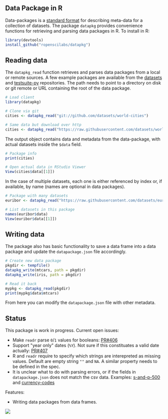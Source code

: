 ## Data Package in R

Data-packages is a [standard format](http://frictionlessdata.io/data-packages/) for describing meta-data for a collection of datasets. The package `datapkg` provides convenience functions for retrieving and parsing data packages in R. To install in R:

```r
library(devtools)
install_github("ropenscilabs/datapkg")
```

## Reading data

The `datapkg_read` function retrieves and parses data packages from a local or remote sources. A few example packages are available from the [datasets](https://github.com/datasets) and [testsuite-py](https://github.com/frictionlessdata/testsuite-py) repositories. The path needs to point to a directory on disk or git remote or URL containing the root of the data package.

```r
# Load client
library(datapkg)

# Clone via git
cities <- datapkg_read("git://github.com/datasets/world-cities")

# Same data but download over http
cities <- datapkg_read("https://raw.githubusercontent.com/datasets/world-cities/master")
```

The output object contains data and metadata from the data-package, with actual datasets inside the `$data` field.

```r
# Package info
print(cities)

# Open actual data in RStudio Viewer
View(cities$data[[1]])
```

In the case of multiple datasets, each one is either referenced by index or, if available, by name (names are optional in data packages).

```r
# Package with many datasets
euribor <- datapkg_read("https://raw.githubusercontent.com/datasets/euribor/master")

# List datasets in this package
names(euribor$data)
View(euribor$data[[1]])
```

## Writing data

The package also has basic functionality to save a data frame into a data package and 
update the `datapackage.json` file accordingly.

```r
# Create new data package
pkgdir <- tempfile()
datapkg_write(mtcars, path = pkgdir)
datapkg_write(iris, path = pkgdir)

# Read it back
mypkg <- datapkg_read(pkgdir)
print(mypkg$data$mtcars)
```

From here you can modify the `datapackage.json` file with other metadata.

## Status

This package is work in progress. Current open issues:

 - Make `readr` parse `0`/`1` values for booleans: [PR#406](https://github.com/hadley/readr/pull/406)
 - Support "year only" dates (`%Y`). Not sure if this constituates a valid date actually: [PR#407](https://github.com/hadley/readr/pull/407)
 - R and `readr` require to specify which strings are interepreted as missing values. Default are empty string `""` and `NA`. A similar property needs to be defined in the spec.
 - It is unclear what to do with parsing errors, or if the fields in `datapackage.json` does not match the csv data. Examples: [s-and-p-500](https://github.com/datasets/s-and-p-500) and [currency-codes](https://raw.githubusercontent.com/frictionlessdata/testsuite-py/master/datasets/currency-codes)

Features:

 - Writing data packages from data frames. 

[![](http://ropensci.org/public_images/github_footer.png)](http://ropensci.org)
